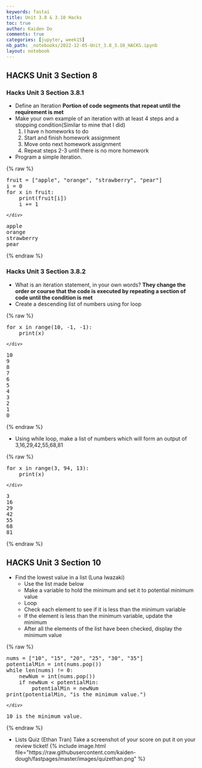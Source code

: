 ```yaml
---
keywords: fastai
title: Unit 3.8 & 3.10 Hacks
toc: true
author: Kaiden Do
comments: true
categories: [jupyter, week15]
nb_path: _notebooks/2022-12-05-Unit_3.8_3.10_HACKS.ipynb
layout: notebook
---
```


<!--
#################################################
### THIS FILE WAS AUTOGENERATED! DO NOT EDIT! ###
#################################################
# file to edit: _notebooks/2022-12-05-Unit_3.8_3.10_HACKS.ipynb
-->

<div class="container" id="notebook-container">
        
<div class="cell border-box-sizing text_cell rendered"><div class="inner_cell">
<div class="text_cell_render border-box-sizing rendered_html">
<h2 id="HACKS-Unit-3-Section-8">HACKS Unit 3 Section 8<a class="anchor-link" href="#HACKS-Unit-3-Section-8"> </a></h2><h3 id="Hacks-Unit-3-Section-3.8.1">Hacks Unit 3 Section 3.8.1<a class="anchor-link" href="#Hacks-Unit-3-Section-3.8.1"> </a></h3><ul>
<li>Define an Iteration
<strong>Portion of code segments that repeat until the requirement is met</strong></li>
<li>Make your own example of an iteration with at least 4 steps and a stopping condition(Similar to mine that I did)<ol>
<li>I have n homeworks to do</li>
<li>Start and finish homework assignment</li>
<li>Move onto next homework assignment</li>
<li>Repeat steps 2-3 until there is no more homework</li>
</ol>
</li>
<li>Program a simple iteration.</li>
</ul>

</div>
</div>
</div>
    {% raw %}
    
<div class="cell border-box-sizing code_cell rendered">
<div class="input">

<div class="inner_cell">
    <div class="input_area">
<div class=" highlight hl-ipython3"><pre><span></span><span class="n">fruit</span> <span class="o">=</span> <span class="p">[</span><span class="s2">&quot;apple&quot;</span><span class="p">,</span> <span class="s2">&quot;orange&quot;</span><span class="p">,</span> <span class="s2">&quot;strawberry&quot;</span><span class="p">,</span> <span class="s2">&quot;pear&quot;</span><span class="p">]</span>
<span class="n">i</span> <span class="o">=</span> <span class="mi">0</span>
<span class="k">for</span> <span class="n">x</span> <span class="ow">in</span> <span class="n">fruit</span><span class="p">:</span>
    <span class="nb">print</span><span class="p">(</span><span class="n">fruit</span><span class="p">[</span><span class="n">i</span><span class="p">])</span>
    <span class="n">i</span> <span class="o">+=</span> <span class="mi">1</span>
</pre></div>

    </div>
</div>
</div>

<div class="output_wrapper">
<div class="output">

<div class="output_area">

<div class="output_subarea output_stream output_stdout output_text">
<pre>apple
orange
strawberry
pear
</pre>
</div>
</div>

</div>
</div>

</div>
    {% endraw %}

<div class="cell border-box-sizing text_cell rendered"><div class="inner_cell">
<div class="text_cell_render border-box-sizing rendered_html">
<h3 id="Hacks-Unit-3-Section-3.8.2">Hacks Unit 3 Section 3.8.2<a class="anchor-link" href="#Hacks-Unit-3-Section-3.8.2"> </a></h3><ul>
<li>What is an iteration statement, in your own words?
<strong>They change the order or course that the code is executed by repeating a section of code until the condition is met</strong></li>
<li>Create a descending list of numbers using for loop</li>
</ul>

</div>
</div>
</div>
    {% raw %}
    
<div class="cell border-box-sizing code_cell rendered">
<div class="input">

<div class="inner_cell">
    <div class="input_area">
<div class=" highlight hl-ipython3"><pre><span></span><span class="k">for</span> <span class="n">x</span> <span class="ow">in</span> <span class="nb">range</span><span class="p">(</span><span class="mi">10</span><span class="p">,</span> <span class="o">-</span><span class="mi">1</span><span class="p">,</span> <span class="o">-</span><span class="mi">1</span><span class="p">):</span>
    <span class="nb">print</span><span class="p">(</span><span class="n">x</span><span class="p">)</span>
</pre></div>

    </div>
</div>
</div>

<div class="output_wrapper">
<div class="output">

<div class="output_area">

<div class="output_subarea output_stream output_stdout output_text">
<pre>10
9
8
7
6
5
4
3
2
1
0
</pre>
</div>
</div>

</div>
</div>

</div>
    {% endraw %}

<div class="cell border-box-sizing text_cell rendered"><div class="inner_cell">
<div class="text_cell_render border-box-sizing rendered_html">
<ul>
<li>Using while loop, make a list of numbers which will form an output of 3,16,29,42,55,68,81</li>
</ul>

</div>
</div>
</div>
    {% raw %}
    
<div class="cell border-box-sizing code_cell rendered">
<div class="input">

<div class="inner_cell">
    <div class="input_area">
<div class=" highlight hl-ipython3"><pre><span></span><span class="k">for</span> <span class="n">x</span> <span class="ow">in</span> <span class="nb">range</span><span class="p">(</span><span class="mi">3</span><span class="p">,</span> <span class="mi">94</span><span class="p">,</span> <span class="mi">13</span><span class="p">):</span>
    <span class="nb">print</span><span class="p">(</span><span class="n">x</span><span class="p">)</span>
</pre></div>

    </div>
</div>
</div>

<div class="output_wrapper">
<div class="output">

<div class="output_area">

<div class="output_subarea output_stream output_stdout output_text">
<pre>3
16
29
42
55
68
81
</pre>
</div>
</div>

</div>
</div>

</div>
    {% endraw %}

<div class="cell border-box-sizing text_cell rendered"><div class="inner_cell">
<div class="text_cell_render border-box-sizing rendered_html">
<h2 id="HACKS-Unit-3-Section-10">HACKS Unit 3 Section 10<a class="anchor-link" href="#HACKS-Unit-3-Section-10"> </a></h2><ul>
<li>Find the lowest value in a list (Luna Iwazaki)<ul>
<li>Use the list made below</li>
<li>Make a variable to hold the minimum and set it to potential minimum value</li>
<li>Loop</li>
<li>Check each element to see if it is less than the minimum variable</li>
<li>If the element is less than the minimum variable, update the minimum</li>
<li>After all the elements of the list have been checked, display the minimum value</li>
</ul>
</li>
</ul>

</div>
</div>
</div>
    {% raw %}
    
<div class="cell border-box-sizing code_cell rendered">
<div class="input">

<div class="inner_cell">
    <div class="input_area">
<div class=" highlight hl-ipython3"><pre><span></span><span class="n">nums</span> <span class="o">=</span> <span class="p">[</span><span class="s2">&quot;10&quot;</span><span class="p">,</span> <span class="s2">&quot;15&quot;</span><span class="p">,</span> <span class="s2">&quot;20&quot;</span><span class="p">,</span> <span class="s2">&quot;25&quot;</span><span class="p">,</span> <span class="s2">&quot;30&quot;</span><span class="p">,</span> <span class="s2">&quot;35&quot;</span><span class="p">]</span>
<span class="n">potentialMin</span> <span class="o">=</span> <span class="nb">int</span><span class="p">(</span><span class="n">nums</span><span class="o">.</span><span class="n">pop</span><span class="p">())</span>
<span class="k">while</span> <span class="nb">len</span><span class="p">(</span><span class="n">nums</span><span class="p">)</span> <span class="o">!=</span> <span class="mi">0</span><span class="p">:</span>
    <span class="n">newNum</span> <span class="o">=</span> <span class="nb">int</span><span class="p">(</span><span class="n">nums</span><span class="o">.</span><span class="n">pop</span><span class="p">())</span>
    <span class="k">if</span> <span class="n">newNum</span> <span class="o">&lt;</span> <span class="n">potentialMin</span><span class="p">:</span>
        <span class="n">potentialMin</span> <span class="o">=</span> <span class="n">newNum</span>
<span class="nb">print</span><span class="p">(</span><span class="n">potentialMin</span><span class="p">,</span> <span class="s2">&quot;is the minimum value.&quot;</span><span class="p">)</span>
</pre></div>

    </div>
</div>
</div>

<div class="output_wrapper">
<div class="output">

<div class="output_area">

<div class="output_subarea output_stream output_stdout output_text">
<pre>10 is the minimum value.
</pre>
</div>
</div>

</div>
</div>

</div>
    {% endraw %}

<div class="cell border-box-sizing text_cell rendered"><div class="inner_cell">
<div class="text_cell_render border-box-sizing rendered_html">
<ul>
<li>Lists Quiz (Ethan Tran)
Take a screenshot of your score on put it on your review ticket!<html>
{% include image.html file="https://raw.githubusercontent.com/kaiden-dough/fastpages/master/images/quizethan.png" %}
</html></li>
</ul>

</div>
</div>
</div>
</div>
 

